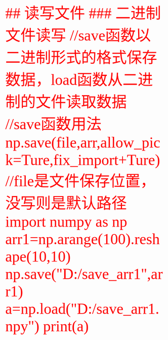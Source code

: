 <font face="仿宋" color="red" size="8">
## 读写文件
### 二进制文件读写
    //save函数以二进制形式的格式保存数据，load函数从二进制的文件读取数据
    //save函数用法np.save(file,arr,allow_pick=Ture,fix_import+Ture)
    //file是文件保存位置，没写则是默认路径
    import numpy as np
    arr1=np.arange(100).reshape(10,10)
    np.save("D:/save_arr1",arr1)
    a=np.load("D:/save_arr1.npy")
    print(a)
    
    
    
    
    
    
    
    
    
    
    
    
    
    
    
    
    
    
